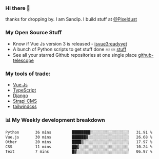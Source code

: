 ### Hi there 👋

thanks for dropping by.
I am Sandip. I build stuff at [@Pixeldust](github.com/pixeldust-in/)

###  **My Open Source Stuff**

 - Know if Vue Js version 3 is released -  [isvue3readyyet](https://github.com/sandiprb/isvue3readyyet)
 - A bunch of Python scripts to get stuff done 💤 💤 [stuff](https://github.com/sandiprb/stuff)
 - See all your starred Github repositories at one single place [github-telescope](https://github.com/sandiprb/github-telescope)



###  **My tools of trade:**
 - [Vue Js](https://github.com/vuejs/vue/)
 - [TypeScript](https://github.com/microsoft/TypeScript)
 - [Django](github.com/django/django)
 - [Strapi CMS](github.com/strapi/strapi)
 - [tailwindcss](https://github.com/tailwindlabs/tailwindcss)


###  📊 **My Weekly development breakdown**
<!--START_SECTION:waka-->

```txt
Python       36 mins         ████████░░░░░░░░░░░░░░░░░   31.91 %
Vue.js       30 mins         ██████▓░░░░░░░░░░░░░░░░░░   26.68 %
Other        20 mins         ████▒░░░░░░░░░░░░░░░░░░░░   17.97 %
CSS          11 mins         ██▓░░░░░░░░░░░░░░░░░░░░░░   10.24 %
Text         7 mins          █▓░░░░░░░░░░░░░░░░░░░░░░░   06.97 %
```

<!--END_SECTION:waka-->
